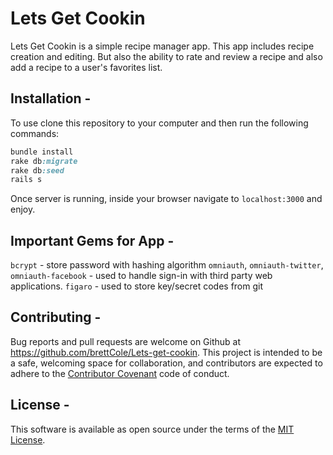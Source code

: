 # Lets Get Cookin

Lets Get Cookin is a simple recipe manager app. This app includes recipe creation and editing. But also the ability to rate and review a recipe and also add a recipe to a user's favorites list.

## Installation -

To use clone this repository to your computer and then run the following commands:

```ruby
bundle install
rake db:migrate
rake db:seed
rails s
```

Once server is running, inside your browser navigate to `localhost:3000` and enjoy.

## Important Gems for App -

`bcrypt` - store password with hashing algorithm
`omniauth`,
`omniauth-twitter`,
`omniauth-facebook` - used to handle sign-in with third party web applications.
`figaro` - used to store key/secret codes from git

## Contributing -
Bug reports and pull requests are welcome on Github at https://github.com/brettCole/Lets-get-cookin. This project is intended to be a safe, welcoming space for collaboration, and contributors are expected to adhere to the [Contributor Covenant](http://contributor-covenant.org/) code of conduct.

## License -
This software is available as open source under the terms of the [MIT License](https://opensource.org/licenses/MIT).
